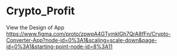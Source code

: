 # Crypto_Profit

View the Design of App
https://www.figma.com/proto/zpwpA4GTymklGh7QrA8fFn/Crypto-Converter-App?node-id=0%3A1&scaling=scale-down&page-id=0%3A1&starting-point-node-id=8%3A11

